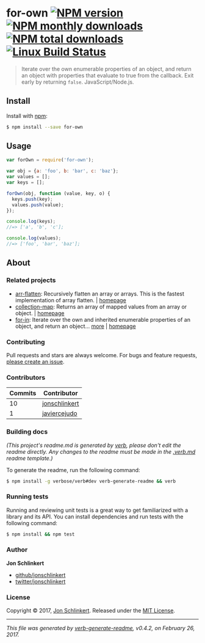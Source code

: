 # for-own [![NPM version](https://img.shields.io/npm/v/for-own.svg?style=flat)](https://www.npmjs.com/package/for-own) [![NPM monthly downloads](https://img.shields.io/npm/dm/for-own.svg?style=flat)](https://npmjs.org/package/for-own)  [![NPM total downloads](https://img.shields.io/npm/dt/for-own.svg?style=flat)](https://npmjs.org/package/for-own) [![Linux Build Status](https://img.shields.io/travis/jonschlinkert/for-own.svg?style=flat&label=Travis)](https://travis-ci.org/jonschlinkert/for-own)

> Iterate over the own enumerable properties of an object, and return an object with properties that evaluate to true from the callback. Exit early by returning `false`. JavaScript/Node.js.












































































<extoc></extoc>

## Install

Install with [npm](https://www.npmjs.com/):

```sh
$ npm install --save for-own
```

## Usage

```js
var forOwn = require('for-own');

var obj = {a: 'foo', b: 'bar', c: 'baz'};
var values = [];
var keys = [];

forOwn(obj, function (value, key, o) {
  keys.push(key);
  values.push(value);
});

console.log(keys);
//=> ['a', 'b', 'c'];

console.log(values);
//=> ['foo', 'bar', 'baz'];
```

## About

### Related projects

* [arr-flatten](https://www.npmjs.com/package/arr-flatten): Recursively flatten an array or arrays. This is the fastest implementation of array flatten. | [homepage](https://github.com/jonschlinkert/arr-flatten "Recursively flatten an array or arrays. This is the fastest implementation of array flatten.")
* [collection-map](https://www.npmjs.com/package/collection-map): Returns an array of mapped values from an array or object. | [homepage](https://github.com/jonschlinkert/collection-map "Returns an array of mapped values from an array or object.")
* [for-in](https://www.npmjs.com/package/for-in): Iterate over the own and inherited enumerable properties of an object, and return an object… [more](https://github.com/jonschlinkert/for-in) | [homepage](https://github.com/jonschlinkert/for-in "Iterate over the own and inherited enumerable properties of an object, and return an object with properties that evaluate to true from the callback. Exit early by returning `false`. JavaScript/Node.js")

### Contributing

Pull requests and stars are always welcome. For bugs and feature requests, [please create an issue](../../issues/new).

### Contributors

| **Commits** | **Contributor** | 
| --- | --- |
| 10 | [jonschlinkert](https://github.com/jonschlinkert) |
| 1 | [javiercejudo](https://github.com/javiercejudo) |

### Building docs

_(This project's readme.md is generated by [verb](https://github.com/verbose/verb-generate-readme), please don't edit the readme directly. Any changes to the readme must be made in the [.verb.md](.verb.md) readme template.)_

To generate the readme, run the following command:

```sh
$ npm install -g verbose/verb#dev verb-generate-readme && verb
```

### Running tests

Running and reviewing unit tests is a great way to get familiarized with a library and its API. You can install dependencies and run tests with the following command:

```sh
$ npm install && npm test
```

### Author

**Jon Schlinkert**

* [github/jonschlinkert](https://github.com/jonschlinkert)
* [twitter/jonschlinkert](https://twitter.com/jonschlinkert)

### License

Copyright © 2017, [Jon Schlinkert](https://github.com/jonschlinkert).
Released under the [MIT License](LICENSE).

***

_This file was generated by [verb-generate-readme](https://github.com/verbose/verb-generate-readme), v0.4.2, on February 26, 2017._